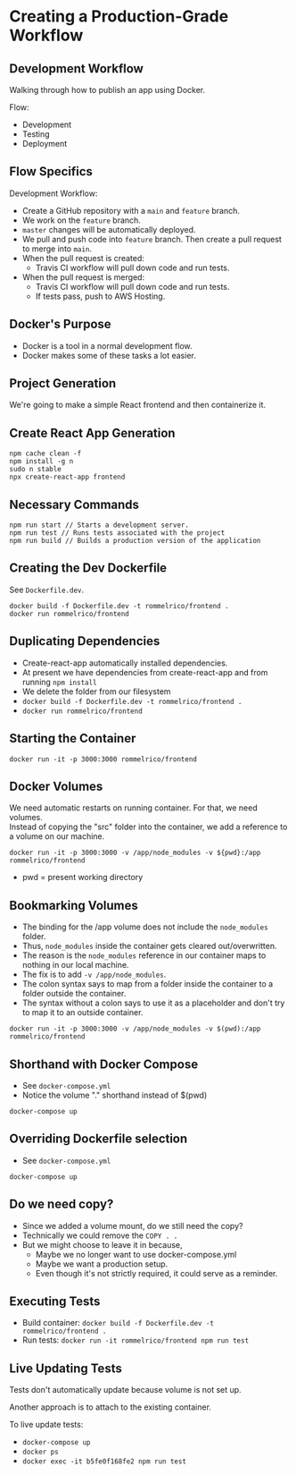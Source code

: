 # Creating a Production-Grade Workflow

## Development Workflow

Walking through how to publish an app using Docker.

Flow:
* Development
* Testing
* Deployment

## Flow Specifics

Development Workflow:  
* Create a GitHub repository with a `main` and `feature` branch.
* We work on the `feature` branch.
* `master` changes will be automatically deployed.
* We pull and push code into `feature` branch. Then create a pull request to merge into `main`.
* When the pull request is created: 
  * Travis CI workflow will pull down code and run tests.
* When the pull request is merged:  
  * Travis CI workflow will pull down code and run tests.
  * If tests pass, push to AWS Hosting.

## Docker's Purpose

* Docker is a tool in a normal development flow.
* Docker makes some of these tasks a lot easier.

## Project Generation

We're going to make a simple React frontend and then containerize it.

## Create React App Generation

```
npm cache clean -f
npm install -g n
sudo n stable
npx create-react-app frontend
```

## Necessary Commands

```
npm run start // Starts a development server.
npm run test // Runs tests associated with the project
npm run build // Builds a production version of the application
```

## Creating the Dev Dockerfile

See `Dockerfile.dev`.

```
docker build -f Dockerfile.dev -t rommelrico/frontend .
docker run rommelrico/frontend
```

## Duplicating Dependencies

* Create-react-app automatically installed dependencies.   
* At present we have dependencies from create-react-app and from running `npm install`
* We delete the folder from our filesystem
* `docker build -f Dockerfile.dev -t rommelrico/frontend .`
* `docker run rommelrico/frontend`

## Starting the Container

```
docker run -it -p 3000:3000 rommelrico/frontend 
```

## Docker Volumes

We need automatic restarts on running container. For that, we need volumes.  
Instead of copying the "src" folder into the container, we add a reference to a volume on our machine.  

```
docker run -it -p 3000:3000 -v /app/node_modules -v ${pwd}:/app rommelrico/frontend
```

* pwd = present working directory

## Bookmarking Volumes

* The binding for the /app volume does not include the `node_modules` folder.
* Thus, `node_modules` inside the container gets cleared out/overwritten.
* The reason is the `node_modules` reference in our container maps to nothing in our local machine.
* The fix is to add `-v /app/node_modules`.
* The colon syntax says to map from a folder inside the container to a folder outside the container.
* The syntax without a colon says to use it as a placeholder and don't try to map it to an outside container.

```
docker run -it -p 3000:3000 -v /app/node_modules -v $(pwd):/app rommelrico/frontend
```

## Shorthand with Docker Compose

* See `docker-compose.yml`
* Notice the volume "." shorthand instead of $(pwd)

```
docker-compose up
```

## Overriding Dockerfile selection

* See `docker-compose.yml`

```
docker-compose up
```

## Do we need copy?

* Since we added a volume mount, do we still need the copy?
* Technically we could remove the `COPY . .`
* But we might choose to leave it in because,
  * Maybe we no longer want to use docker-compose.yml
  * Maybe we want a production setup.
  * Even though it's not strictly required, it could serve as a reminder.

## Executing Tests

* Build container: `docker build -f Dockerfile.dev -t rommelrico/frontend .`
* Run tests: `docker run -it rommelrico/frontend npm run test`

## Live Updating Tests

Tests don't automatically update because volume is not set up.

Another approach is to attach to the existing container.

To live update tests:  
* `docker-compose up`
* `docker ps`
* `docker exec -it b5fe0f168fe2 npm run test`
